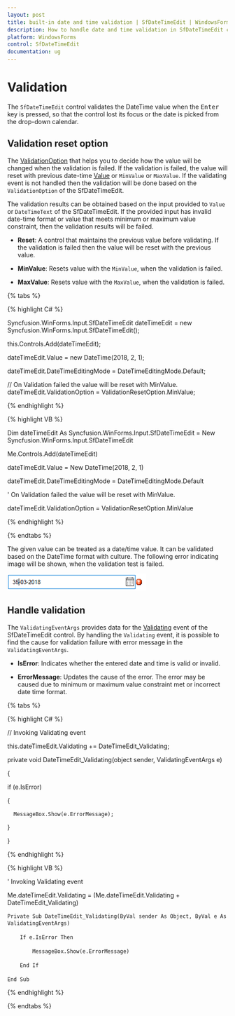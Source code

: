 ```yaml
---
layout: post
title: built-in date and time validation | SfDateTimeEdit | WindowsForms | Syncfusion
description: How to handle date and time validation in SfDateTimeEdit control
platform: WindowsForms
control: SfDateTimeEdit
documentation: ug
---
```


# Validation

The `SfDateTimeEdit` control validates the DateTime value when the <kbd>Enter</kbd> key is pressed, so that the control lost its focus or the date is picked from the drop-down calendar.


## Validation reset option

The [ValidationOption](https://help.syncfusion.com/cr/windowsforms/Syncfusion.SfInput.WinForms~Syncfusion.WinForms.Input.SfDateTimeEdit~ValidationOption.html) that helps you to decide how the value will be changed when the validation is failed. If the validation is failed, the value will reset with previous date-time [Value](https://help.syncfusion.com/cr/windowsforms/Syncfusion.SfInput.WinForms~Syncfusion.WinForms.Input.SfDateTimeEdit~Value.html) or `MinValue` or `MaxValue`. If the validating event is not handled then the validation will be done based on the `ValidationOption` of the SfDateTimeEdit.

The validation results can be obtained based on the input provided to `Value` or `DateTimeText` of the SfDateTimeEdit. If the provided input has invalid date-time format or value that meets minimum or maximum value constraint, then the validation results will be failed.

* **Reset**: A control that maintains the previous value before validating. If the validation is failed then the value will be reset with the previous value.

* **MinValue**: Resets value with the `MinValue`, when the validation is failed.

* **MaxValue**: Resets value with the `MaxValue`, when the validation is failed.

{% tabs %}

{% highlight C# %}

Syncfusion.WinForms.Input.SfDateTimeEdit dateTimeEdit = new Syncfusion.WinForms.Input.SfDateTimeEdit();

this.Controls.Add(dateTimeEdit);

dateTimeEdit.Value = new DateTime(2018, 2, 1);

dateTimeEdit.DateTimeEditingMode = DateTimeEditingMode.Default;

// On Validation failed the value will be reset with MinValue.
dateTimeEdit.ValidationOption = ValidationResetOption.MinValue;

{% endhighlight  %}

{% highlight VB %}

Dim dateTimeEdit As Syncfusion.WinForms.Input.SfDateTimeEdit = New Syncfusion.WinForms.Input.SfDateTimeEdit

Me.Controls.Add(dateTimeEdit)

dateTimeEdit.Value = New DateTime(2018, 2, 1)

dateTimeEdit.DateTimeEditingMode = DateTimeEditingMode.Default

' On Validation failed the value will be reset with MinValue.

dateTimeEdit.ValidationOption = ValidationResetOption.MinValue

{% endhighlight  %}

{% endtabs %} 

The given value can be treated as a date/time value. It can be validated based on the DateTime format with culture. The following error indicating image will be shown, when the validation test is failed.

![Validation support](validation-images/errorsymbol.png)

## Handle validation

The `ValidatingEventArgs` provides data for the [Validating](https://help.syncfusion.com/cr/windowsforms/Syncfusion.SfInput.WinForms~Syncfusion.WinForms.Input.SfDateTimeEdit~Validating_EV.html) event of the SfDateTimeEdit control. By handling the `Validating` event, it is possible to find the cause for validation failure with error message in the `ValidatingEventArgs`.

* **IsError**: Indicates whether the entered date and time is valid or invalid.

* **ErrorMessage**: Updates the cause of the error. The error may be caused due to minimum or maximum value constraint met or incorrect date time format.

{% tabs %}

{% highlight C# %}

// Invoking Validating event

this.dateTimeEdit.Validating += DateTimeEdit_Validating;

private void DateTimeEdit_Validating(object sender, ValidatingEventArgs e)

{

   if (e.IsError)

   {

      MessageBox.Show(e.ErrorMessage);

   }
   
}

{% endhighlight  %}

{% highlight VB %}

' Invoking Validating event

Me.dateTimeEdit.Validating = (Me.dateTimeEdit.Validating + DateTimeEdit_Validating)
    
    Private Sub DateTimeEdit_Validating(ByVal sender As Object, ByVal e As ValidatingEventArgs)

        If e.IsError Then

            MessageBox.Show(e.ErrorMessage)

        End If
        
    End Sub

{% endhighlight  %}

{% endtabs %}
